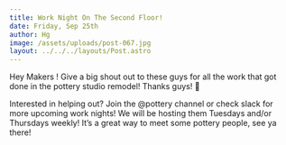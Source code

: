 ```yaml
---
title: Work Night On The Second Floor!
date: Friday, Sep 25th
author: Hg
image: /assets/uploads/post-067.jpg
layout: ../../../layouts/Post.astro
---
```


Hey Makers ! Give a big shout out to these guys for all the work that got done in the pottery studio remodel! Thanks guys! 💪

Interested in helping out? Join the @pottery channel or check slack for more upcoming work nights! We will be hosting them Tuesdays and/or Thursdays weekly! It’s a great way to meet some pottery people, see ya there!
